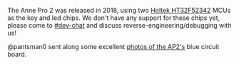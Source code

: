 The Anne Pro 2 was released in 2018, using two [Holtek
HT32F52342](http://www.holtek.com/productdetail/-/vg/HT32F52342-52)
MCUs as the key and led chips. We don't have any support for these
chips yet, please come to [#dev-chat](https://discord.gg/ygssH9x) and
discuss reverse-engineering/debugging with us!

@pantsman0 sent along some excellent [photos of the
AP2's](https://github.com/ah-/anne-key/tree/master/docs/src/images/anne-pro-2)
blue circuit board.

